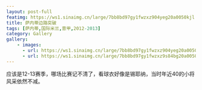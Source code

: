```yaml
---
layout: post-full
featimg: https://ws1.sinaimg.cn/large/7bb8bd97gy1fwzxz904yeg20a0050kjl.gif
title: 萨内蒂边路突破
tags: [萨内蒂,国际米兰,意甲,2012-2013]
category: Gallery
gallery:
    - images:
      - url: https://ws1.sinaimg.cn/large/7bb8bd97gy1fwzxz904yeg20a0050kjl.gif
      - url: https://ws1.sinaimg.cn/large/7bb8bd97gy1fwzxz9s84bg20a0050b2a.gif
---
```


应该是12-13赛季，哪场比赛记不清了，看球衣好像是锡耶纳，当时年近40的小将风采依然不减。
